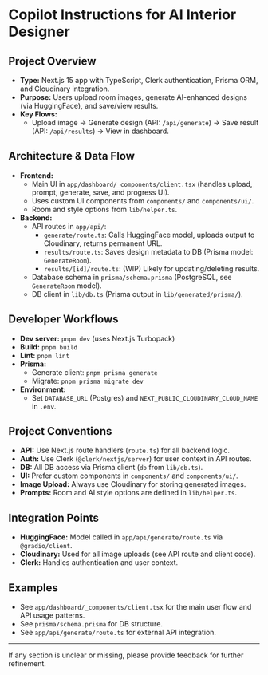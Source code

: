 # Copilot Instructions for AI Interior Designer

## Project Overview
- **Type:** Next.js 15 app with TypeScript, Clerk authentication, Prisma ORM, and Cloudinary integration.
- **Purpose:** Users upload room images, generate AI-enhanced designs (via HuggingFace), and save/view results.
- **Key Flows:**
  - Upload image → Generate design (API: `/api/generate`) → Save result (API: `/api/results`) → View in dashboard.

## Architecture & Data Flow
- **Frontend:**
  - Main UI in `app/dashboard/_components/client.tsx` (handles upload, prompt, generate, save, and progress UI).
  - Uses custom UI components from `components/` and `components/ui/`.
  - Room and style options from `lib/helper.ts`.
- **Backend:**
  - API routes in `app/api/`:
    - `generate/route.ts`: Calls HuggingFace model, uploads output to Cloudinary, returns permanent URL.
    - `results/route.ts`: Saves design metadata to DB (Prisma model: `GenerateRoom`).
    - `results/[id]/route.ts`: (WIP) Likely for updating/deleting results.
  - Database schema in `prisma/schema.prisma` (PostgreSQL, see `GenerateRoom` model).
  - DB client in `lib/db.ts` (Prisma output in `lib/generated/prisma/`).

## Developer Workflows
- **Dev server:** `pnpm dev` (uses Next.js Turbopack)
- **Build:** `pnpm build`
- **Lint:** `pnpm lint`
- **Prisma:**
  - Generate client: `pnpm prisma generate`
  - Migrate: `pnpm prisma migrate dev`
- **Environment:**
  - Set `DATABASE_URL` (Postgres) and `NEXT_PUBLIC_CLOUDINARY_CLOUD_NAME` in `.env`.

## Project Conventions
- **API:** Use Next.js route handlers (`route.ts`) for all backend logic.
- **Auth:** Use Clerk (`@clerk/nextjs/server`) for user context in API routes.
- **DB:** All DB access via Prisma client (`db` from `lib/db.ts`).
- **UI:** Prefer custom components in `components/` and `components/ui/`.
- **Image Upload:** Always use Cloudinary for storing generated images.
- **Prompts:** Room and AI style options are defined in `lib/helper.ts`.

## Integration Points
- **HuggingFace:** Model called in `app/api/generate/route.ts` via `@gradio/client`.
- **Cloudinary:** Used for all image uploads (see API route and client code).
- **Clerk:** Handles authentication and user context.

## Examples
- See `app/dashboard/_components/client.tsx` for the main user flow and API usage patterns.
- See `prisma/schema.prisma` for DB structure.
- See `app/api/generate/route.ts` for external API integration.

---
If any section is unclear or missing, please provide feedback for further refinement.
